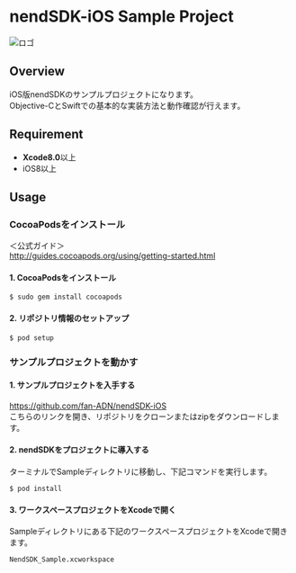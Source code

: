 # nendSDK-iOS Sample Project

![ロゴ](https://github.com/fan-ADN/nendSDK-iOS/blob/master/Sample/NendSDK_Sample/Images.xcassets/AppIcon.appiconset/icon-60%403x.png)

## Overview
iOS版nendSDKのサンプルプロジェクトになります。  
Objective-CとSwiftでの基本的な実装方法と動作確認が行えます。

## Requirement
* **Xcode8.0**以上
* iOS8以上

## Usage
### CocoaPodsをインストール

＜公式ガイド＞  
http://guides.cocoapods.org/using/getting-started.html

#### 1. CocoaPodsをインストール
```
$ sudo gem install cocoapods
```

#### 2. リポジトリ情報のセットアップ
```
$ pod setup
```

### サンプルプロジェクトを動かす

#### 1. サンプルプロジェクトを入手する
https://github.com/fan-ADN/nendSDK-iOS   
こちらのリンクを開き、リポジトリをクローンまたはzipをダウンロードします。

#### 2. nendSDKをプロジェクトに導入する
ターミナルでSampleディレクトリに移動し、下記コマンドを実行します。
```
$ pod install
```

#### 3. ワークスペースプロジェクトをXcodeで開く
Sampleディレクトリにある下記のワークスペースプロジェクトをXcodeで開きます。
```
NendSDK_Sample.xcworkspace
```
